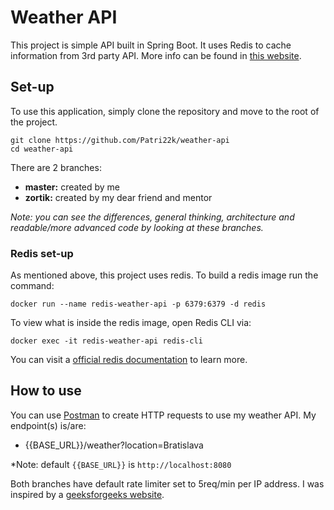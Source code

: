 # Weather API

This project is simple API built in Spring Boot. It uses Redis to cache 
information from 3rd party API. More info can be found in 
[this website](https://roadmap.sh/projects/weather-api-wrapper-service).

## Set-up
To use this application, simply clone the repository and move to the
root of the project.
```
git clone https://github.com/Patri22k/weather-api
cd weather-api
```
There are 2 branches:
- **master:** created by me
- **zortik:** created by my dear friend and mentor  
  
*Note: you can see the differences, general thinking, architecture
and readable/more advanced code by looking at these branches.*

### Redis set-up
As mentioned above, this project uses redis. To build a redis image
run the command:
```
docker run --name redis-weather-api -p 6379:6379 -d redis
```

To view what is inside the redis image, open Redis CLI via:
```
docker exec -it redis-weather-api redis-cli
```
You can visit a [official redis documentation](https://redis.io/docs/latest/develop/tools/cli/)
to learn more.

## How to use
You can use [Postman](https://www.postman.com/downloads/) to
create HTTP requests to use my weather API. My endpoint(s) is/are:
- {{BASE_URL}}/weather?location=Bratislava  
  
*Note: default `{{BASE_URL}}` is `http://localhost:8080`

Both branches have default rate limiter set to 5req/min per IP address. I was 
inspired by a [geeksforgeeks website](https://www.geeksforgeeks.org/advance-java/implementing-rate-limiting-in-a-spring-boot-application/).